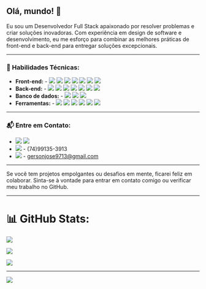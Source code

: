 ## Olá, mundo! 👋

Eu sou um Desenvolvedor Full Stack apaixonado por resolver problemas e criar soluções inovadoras. Com experiência em design de software e desenvolvimento, eu me esforço para combinar as melhores práticas de front-end e back-end para entregar soluções excepcionais.

---

### 🚀 Habilidades Técnicas:

- **Front-end:** - ![](https://img.shields.io/badge/Vue.js-35495E?style=for-the-badge&logo=vue.js&logoColor=4FC08D) ![](https://img.shields.io/badge/React-20232A?style=for-the-badge&logo=react&logoColor=61DAFB) ![](https://img.shields.io/badge/Spring-6DB33F?style=for-the-badge&logo=spring&logoColor=white) ![](https://img.shields.io/badge/JavaScript-323330?style=for-the-badge&logo=javascript&logoColor=F7DF1E) ![](https://img.shields.io/badge/Angular-DD0031?style=for-the-badge&logo=angular&logoColor=white) ![](https://img.shields.io/badge/HTML5-E34F26?style=for-the-badge&logo=html5&logoColor=white) ![](https://img.shields.io/badge/CSS3-1572B6?style=for-the-badge&logo=css3&logoColor=white)
- **Back-end:** - ![](https://img.shields.io/badge/Java-ED8B00?style=for-the-badge&logo=openjdk&logoColor=white) ![](https://img.shields.io/badge/Python-3776AB?style=for-the-badge&logo=python&logoColor=white) ![](https://img.shields.io/badge/Node.js-43853D?style=for-the-badge&logo=node.js&logoColor=white) ![](https://img.shields.io/badge/Lua-2C2D72?style=for-the-badge&logo=lua&logoColor=white) ![](https://img.shields.io/badge/C-00599C?style=for-the-badge&logo=c&logoColor=white) ![](https://img.shields.io/badge/C%2B%2B-00599C?style=for-the-badge&logo=c%2B%2B&logoColor=white) ![](https://img.shields.io/badge/C%23-239120?style=for-the-badge&logo=c-sharp&logoColor=white)
- **Banco de dados:** - ![](https://img.shields.io/badge/MySQL-005C84?style=for-the-badge&logo=mysql&logoColor=white) ![](https://img.shields.io/badge/SQLite-07405E?style=for-the-badge&logo=sqlite&logoColor=white) ![](https://img.shields.io/badge/MongoDB-4EA94B?style=for-the-badge&logo=mongodb&logoColor=white)
- **Ferramentas:** - ![](https://img.shields.io/badge/TensorFlow-FF6F00?style=for-the-badge&logo=tensorflow&logoColor=white) ![](https://img.shields.io/badge/TypeScript-007ACC?style=for-the-badge&logo=typescript&logoColor=white) ![](https://img.shields.io/badge/Bootstrap-563D7C?style=for-the-badge&logo=bootstrap&logoColor=white) ![](https://img.shields.io/badge/Tailwind_CSS-38B2AC?style=for-the-badge&logo=tailwind-css&logoColor=white) ![](https://img.shields.io/badge/GIT-E44C30?style=for-the-badge&logo=git&logoColor=white) ![](https://img.shields.io/badge/Microsoft_Office-D83B01?style=for-the-badge&logo=microsoft-office&logoColor=white) 

---

### 📬 Entre em Contato:

-  [![](https://img.shields.io/badge/Discord-%237289DA.svg?logo=discord&logoColor=white)](https://discord.gg/Kifflom#2388)  [![](https://img.shields.io/badge/LinkedIn-%230077B5.svg?logo=linkedin&logoColor=white)](https://www.linkedin.com/in/gerson-almeida-a3222b246/)
- [![](https://img.shields.io/badge/WhatsApp-25D366?style=for-the-badge&logo=whatsapp&logoColor=white)](74991353913) - (74)99135-3913
- [![](https://img.shields.io/badge/Gmail-D14836?style=for-the-badge&logo=gmail&logoColor=white)](gersonjose9713@gmail.com) - gersonjose9713@gmail.com

---

Se você tem projetos empolgantes ou desafios em mente, ficarei feliz em colaborar. Sinta-se à vontade para entrar em contato comigo ou verificar meu trabalho no GitHub.

---

# 📊 GitHub Stats:
![](https://github-readme-stats.vercel.app/api?username=gersonjose9713&theme=dark&hide_border=false&include_all_commits=true&count_private=false)

![](https://github-readme-streak-stats.herokuapp.com/?user=gersonjose9713&theme=dark&hide_border=false)

![](https://github-readme-stats.vercel.app/api/top-langs/?username=gersonjose9713&theme=dark&hide_border=false&include_all_commits=true&count_private=false&layout=compact)

---

[![](https://visitcount.itsvg.in/api?id=gersonjose9713&icon=4&color=1)](https://visitcount.itsvg.in)
